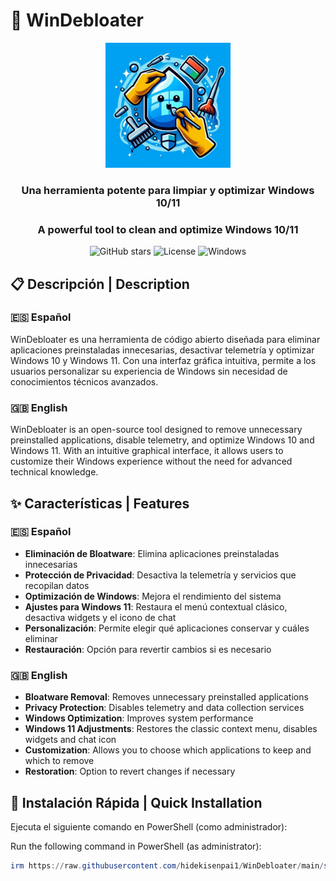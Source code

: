 <!-- Open Graph Preview -->
<meta property="og:image" content="https://raw.githubusercontent.com/HidekiSenpai1/WinDebloater/refs/heads/main/assets/og_image.jpg" />
<meta property="og:title" content="🧹 WinDebloater" />
<meta property="og:description" content="Herramienta para quitar bloatware y limpiar Windows" />

# 🧹 WinDebloater

<div align="center">
  <img src="https://raw.githubusercontent.com/HidekiSenpai1/WinDebloater/refs/heads/main/assets/logo.jpg" alt="WinDebloater Logo" width="200">
  <br>
  <h3>Una herramienta potente para limpiar y optimizar Windows 10/11</h3>
  <h3>A powerful tool to clean and optimize Windows 10/11</h3>
  
  ![GitHub stars](https://img.shields.io/github/stars/hidekisenpai1/WinDebloater?style=social)
  ![License](https://img.shields.io/badge/license-Apache%202.0-blue)
  ![Windows](https://img.shields.io/badge/platform-Windows%2010%20%7C%2011-brightgreen)
</div>

## 📋 Descripción | Description

### 🇪🇸 Español
WinDebloater es una herramienta de código abierto diseñada para eliminar aplicaciones preinstaladas innecesarias, desactivar telemetría y optimizar Windows 10 y Windows 11. Con una interfaz gráfica intuitiva, permite a los usuarios personalizar su experiencia de Windows sin necesidad de conocimientos técnicos avanzados.

### 🇬🇧 English
WinDebloater is an open-source tool designed to remove unnecessary preinstalled applications, disable telemetry, and optimize Windows 10 and Windows 11. With an intuitive graphical interface, it allows users to customize their Windows experience without the need for advanced technical knowledge.

## ✨ Características | Features

### 🇪🇸 Español
- **Eliminación de Bloatware**: Elimina aplicaciones preinstaladas innecesarias
- **Protección de Privacidad**: Desactiva la telemetría y servicios que recopilan datos
- **Optimización de Windows**: Mejora el rendimiento del sistema
- **Ajustes para Windows 11**: Restaura el menú contextual clásico, desactiva widgets y el icono de chat
- **Personalización**: Permite elegir qué aplicaciones conservar y cuáles eliminar
- **Restauración**: Opción para revertir cambios si es necesario

### 🇬🇧 English
- **Bloatware Removal**: Removes unnecessary preinstalled applications
- **Privacy Protection**: Disables telemetry and data collection services
- **Windows Optimization**: Improves system performance
- **Windows 11 Adjustments**: Restores the classic context menu, disables widgets and chat icon
- **Customization**: Allows you to choose which applications to keep and which to remove
- **Restoration**: Option to revert changes if necessary

## 🚀 Instalación Rápida | Quick Installation

Ejecuta el siguiente comando en PowerShell (como administrador):

Run the following command in PowerShell (as administrator):
```powershell
irm https://raw.githubusercontent.com/hidekisenpai1/WinDebloater/main/start.ps1 | iex
```
